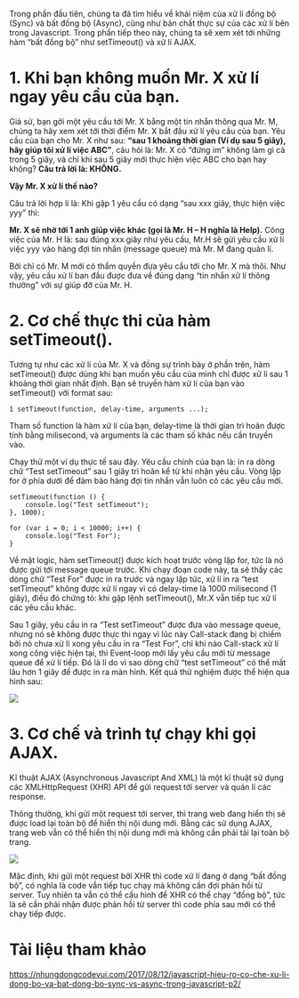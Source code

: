 Trong phần đầu tiên, chúng ta đã tìm hiểu về khái niệm của xử lí đồng bộ (Sync) và bất đồng bộ (Async), cũng như bản chất thực sự của các xử lí bên trong Javascript. Trong phần tiếp theo này, chúng ta sẽ xem xét tới những hàm “bất đồng bộ” như setTimeout() và xử lí AJAX.
 
# 1.  Khi bạn không muốn Mr. X xử lí ngay yêu cầu của bạn.
  Giả sử, bạn gởi một yêu cầu tới Mr. X bằng một tin nhắn thông qua Mr. M, chúng ta hãy xem xét tới thời điểm Mr. X bắt đầu xử lí yêu cầu của bạn. Yêu cầu của bạn cho Mr. X như sau: **“sau 1 khoảng thời gian (Ví dụ sau 5 giây), hãy giúp tôi xử lí việc ABC”**, câu hỏi là: Mr. X có “đứng im” không làm gì cả trong 5 giây, và chỉ khi sau 5 giây mới thực hiện việc ABC cho bạn hay không? 
  **Câu trả lời là: KHÔNG.**
  
**Vậy Mr. X xử lí thế nào?**

Câu trả lời hợp lí là: Khi gặp 1 yêu cầu có dạng “sau xxx giây, thực hiện việc yyy” thì:

**Mr. X sẽ nhờ tới 1 anh giúp việc khác (gọi là Mr. H – H nghĩa là Help).** Công việc của Mr. H là: sau đúng xxx giây như yêu cầu, Mr.H sẽ gửi yêu cầu xử lí việc yyy vào hàng đợi tin nhắn (message queue) mà Mr. M đang quản lí.

Bởi chỉ có Mr. M mới có thẩm quyền đưa yêu cầu tới cho Mr. X mà thôi. Như vậy, yêu cầu xử lí ban đầu được đưa về đúng dạng “tin nhắn xử lí thông thường” với sự giúp đỡ của Mr. H.

# 2. Cơ chế thực thi của hàm setTimeout().
  Tương tự như các xử lí của Mr. X và đồng sự trình bày ở phần trên, hàm setTimeout() được dùng khi bạn muốn yêu cầu của mình chỉ được xử lí sau 1 khoảng thời gian nhất định. Bạn sẽ truyền hàm xử lí của bạn vào setTimeout() với format sau:
  
`1 setTimeout(function, delay-time, arguments ...);`

Tham số function là hàm xử lí của bạn, delay-time là thời gian trì hoãn được tính bằng milisecond, và arguments là các tham số khác nếu cần truyền vào.

Chạy thử một ví dụ thực tế sau đây. Yêu cầu chính của bạn là: in ra dòng chữ “Test setTimeout” sau 1 giây trì hoãn kể từ khi nhận yêu cầu. Vòng lặp for ở phía dưới để đảm bảo hàng đợi tin nhắn vẫn luôn có các yêu cầu mới.

```
setTimeout(function () {
    console.log("Test setTimeout"); 
}, 1000);
 
for (var i = 0; i < 10000; i++) {
    console.log("Test For");
}
```

Về mặt logic, hàm setTimeout() được kích hoạt trước vòng lặp for, tức là nó được gửi tới message queue trước. Khi chạy đoạn code này, ta sẽ thấy các dòng chữ “Test For” được in ra trước và ngay lập tức, xử lí in ra “test setTimeout” không được xử lí ngay vì có delay-time là 1000 milisecond (1 giây), điều đó chứng tỏ: khi gặp lệnh setTimeout(), Mr.X vẫn tiếp tục xử lí các yêu cầu khác.

 Sau 1 giây, yêu cầu in ra “Test setTimeout” được đưa vào message queue, nhưng nó sẽ không được thực thi ngay vì lúc này Call-stack đang bị chiếm bởi nó chưa xử lí xong yêu cầu in ra “Test For”, chỉ khi nào Call-stack xử lí xong công việc hiện tại, thì Event-loop mới lấy yêu cầu mới từ message queue để xử lí tiếp. Đó là lí do vì sao dòng chữ “test setTimeout” có thể mất lâu hơn 1 giây để được in ra màn hình. Kết quả thử nghiệm được thể hiện qua hình sau:

![](https://images.viblo.asia/47b79140-3fe9-4223-ac7b-9b5acd30f066.png)

# 3. Cơ chế và trình tự chạy khi gọi AJAX.

 Kĩ thuật AJAX (Asynchronous Javascript And XML) là một kĩ thuật sử dụng các XMLHttpRequest (XHR) API để gửi request tới server và quản lí các response.
 
 Thông thường, khi gửi một request tới server, thì trang web đang hiển thị sẽ được load lại toàn bộ để hiển thị nội dung mới. Bằng các sử dụng AJAX, trang web vẫn có thể hiển thị nội dung mới mà không cần phải tải lại toàn bộ trang.
 
 ![](https://images.viblo.asia/9ddbd57f-d53d-4dfd-8321-1a9927fd5d47.png)

Mặc định, khi gửi một request bởi XHR thì code xử lí đang ở dạng “bất đồng bộ”, có nghĩa là code vẫn tiếp tục chạy mà không cần đợi phản hồi từ server. Tuy nhiên ta vẫn có thể cấu hình để XHR có thể chạy “đồng bộ”, tức là sẽ cần phải nhận được phản hồi từ server thì code phía sau mới có thể chạy tiếp được.



# Tài liệu tham khảo
https://nhungdongcodevui.com/2017/08/12/javascript-hieu-ro-co-che-xu-li-dong-bo-va-bat-dong-bo-sync-vs-async-trong-javascript-p2/